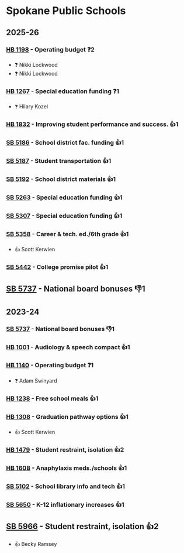 # Spokane Public Schools
## 2025-26

### [HB 1198](/bill/2025-26/hb/1198/) - Operating budget   ❓2
* ❓ Nikki Lockwood
* ❓ Nikki Lockwood

### [HB 1267](/bill/2025-26/hb/1267/) - Special education funding   ❓1
* ❓ Hilary Kozel

### [HB 1832](/bill/2025-26/hb/1832/) - Improving student performance and success. 👍1  

### [SB 5186](/bill/2025-26/sb/5186/) - School district fac. funding 👍1  

### [SB 5187](/bill/2025-26/sb/5187/) - Student transportation 👍1  

### [SB 5192](/bill/2025-26/sb/5192/) - School district materials 👍1  

### [SB 5263](/bill/2025-26/sb/5263/) - Special education funding 👍1  

### [SB 5307](/bill/2025-26/sb/5307/) - Special education funding 👍1  

### [SB 5358](/bill/2025-26/sb/5358/) - Career & tech. ed./6th grade 👍1  
* 👍 Scott Kerwien

### [SB 5442](/bill/2025-26/sb/5442/) - College promise pilot 👍1  

## [SB 5737](/bill/2025-26/sb/5737/) - National board bonuses  👎1 

## 2023-24

### [SB 5737](/bill/2023-24/sb/5737/) - National board bonuses  👎1 

### [HB 1001](/bill/2023-24/hb/1001/) - Audiology & speech compact 👍1  

### [HB 1140](/bill/2023-24/hb/1140/) - Operating budget   ❓1
* ❓ Adam Swinyard

### [HB 1238](/bill/2023-24/hb/1238/) - Free school meals 👍1  

### [HB 1308](/bill/2023-24/hb/1308/) - Graduation pathway options 👍1  
* 👍 Scott Kerwien

### [HB 1479](/bill/2023-24/hb/1479/) - Student restraint, isolation 👍2  

### [HB 1608](/bill/2023-24/hb/1608/) - Anaphylaxis meds./schools 👍1  

### [SB 5102](/bill/2023-24/sb/5102/) - School library info and tech 👍1  

### [SB 5650](/bill/2023-24/sb/5650/) - K-12 inflationary increases 👍1  

## [SB 5966](/bill/2023-24/sb/5966/) - Student restraint, isolation 👍2  
* 👍 Becky Ramsey
